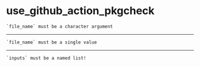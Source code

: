 # use_github_action_pkgcheck

    `file_name` must be a character argument

---

    `file_name` must be a single value

---

    `inputs` must be a named list!

